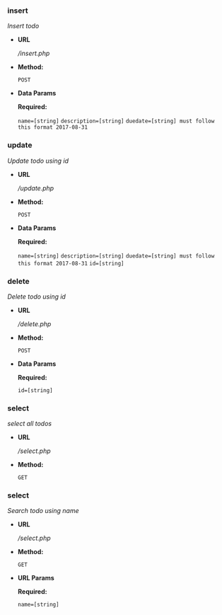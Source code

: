 ### insert
  _Insert todo_

* **URL**

  _/insert.php_

* **Method:**

  `POST`

* **Data Params**

   **Required:**
 
   `name=[string]`
   `description=[string]`
   `duedate=[string] must follow this format 2017-08-31`

### update
  _Update todo using id_

* **URL**

  _/update.php_

* **Method:**

  `POST`

* **Data Params**

   **Required:**
 
   `name=[string]`
   `description=[string]`
   `duedate=[string] must follow this format 2017-08-31`
   `id=[string]`

### delete
  _Delete todo using id_

* **URL**

  _/delete.php_

* **Method:**

  `POST`

* **Data Params**

   **Required:**
 
   `id=[string]`
   
### select
  _select all todos_

* **URL**

  _/select.php_

* **Method:**

  `GET`

### select
  _Search todo using name_

* **URL**

  _/select.php_

* **Method:**

  `GET`

* **URL Params**

   **Required:**
 
   `name=[string]`
 
    
